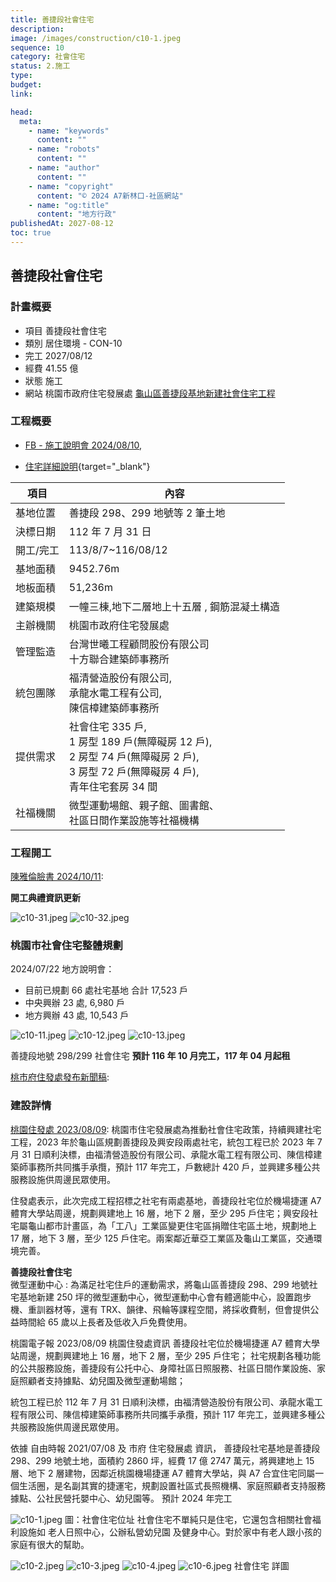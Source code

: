 ```yaml
---
title: 善捷段社會住宅
description:
image: /images/construction/c10-1.jpeg
sequence: 10
category: 社會住宅
status: 2.施工
type:
budget:
link:

head:
  meta:
    - name: "keywords"
      content: ""
    - name: "robots"
      content: ""
    - name: "author"
      content: ""
    - name: "copyright"
      content: "© 2024 A7新林口-社區網站"
    - name: "og:title"
      content: "地方行政"
publishedAt: 2027-08-12
toc: true
---
```


## 善捷段社會住宅

### 計畫概要

- 項目 善捷段社會住宅
- 類別 居住環境 - CON-10
- 完工 2027/08/12
- 經費 41.55 億
- 狀態 施工
- 網站 桃園市政府住宅發展處 <a href="https://ohd.tycg.gov.tw/News_Content.aspx?n=8616&s=879083">龜山區善捷段基地新建社會住宅工程</a>

### 工程概要

- <a href="https://www.facebook.com/share/p/1JkWcYZJJirbmGkf/">FB - 施工說明會 2024/08/10</a>,

- [住宅詳細說明](/images/construction/c10-20.pdf){target="\_blank"}

| 項目      | 內容                                                                                                                                             |
| --------- | ------------------------------------------------------------------------------------------------------------------------------------------------ |
| 基地位置  | 善捷段 298、299 地號等 2 筆土地                                                                                                                  |
| 決標日期  | 112 年 7 月 31 日                                                                                                                                |
| 開工/完工 | 113/8/7~116/08/12                                                                                                                                |
| 基地面積  | 9452.76m                                                                                                                                         |
| 地板面積  | 51,236m                                                                                                                                          |
| 建築規模  | 一幢三棟,地下二層地上十五層 , 鋼筋混凝土構造                                                                                                     |
| 主辦機關  | 桃園市政府住宅發展處                                                                                                                             |
| 管理監造  | 台灣世曦工程顧問股份有限公司 <br> 十方聯合建築師事務所                                                                                           |
| 統包團隊  | 福清營造股份有限公司, <br> 承龍水電工程有公司, <br> 陳信樟建築師事務所                                                                           |
| 提供需求  | 社會住宅 335 戶, <br> 1 房型 189 戶(無障礙房 12 戶), <br> 2 房型 74 戶(無障礙房 2 戶), <br> 3 房型 72 戶(無障礙房 4 戶), <br> 青年住宅套房 34 間 |
| 社福機關  | 微型運動場館、親子館、圖書館、<br> 社區日間作業設施等社福機構                                                                                    |

### 工程開工

<a href="https://www.facebook.com/share/p/74TwFPmh9t76QrZV/">陳雅倫臉書 2024/10/11</a>:

**開工典禮資訊更新**

![c10-31.jpeg](/images/construction/c10-31.jpeg)
![c10-32.jpeg](/images/construction/c10-32.jpeg)

### 桃園市社會住宅整體規劃

2024/07/22 地方說明會：

- 目前已規劃 66 處社宅基地 合計 17,523 戶
- 中央興辦 23 處, 6,980 戶
- 地方興辦 43 處, 10,543 戶

![c10-11.jpeg](/images/construction/c10-11.jpeg)
![c10-12.jpeg](/images/construction/c10-12.jpeg)
![c10-13.jpeg](/images/construction/c10-13.jpeg)

善捷段地號 298/299 社會住宅 **預計 116 年 10 月完工，117 年 04 月起租**

<a href="https://ws.tycg.gov.tw/Download.ashx?u=LzAwMS9VcGxvYWQvMTA4L3JlbGZpbGUvMTI1ODUvMTMzMzgyNS9hZDY5OGY5NS1kMjkwLTQzODQtYTQzNC02NGM2OTY1NzNmNzQucGRm&n=MTEz5bm05qGD5ZyS5biC6ZW36Kiq6KaW5Z%2B65bGk6b6c5bGx5Y2A5bqn6KuH5pyDKOm%2BnOWxseekvuWuheewoeWgsSkucGRm&icon=.pdf&fbclid=IwY2xjawEQ4jxleHRuA2FlbQIxMAABHS81Y3aF3sI6cN8LKgwANrbBpmnUV9qO-wJc45WVbDSZ29ZlwRz2GjkJDg_aem_PtMuYS0C-a351E0Wm-bn_Q">桃市府住發處發布新聞稿</a>:

### 建設詳情

<a href="https://today.line.me/tw/v2/amp/article/VxmNvEV?fbclid=IwAR3BVSp_I3hS1gBYFGnYCORvOOBtt26kfNIdndNDDCzje8GRtsO64ng9GC4">桃園住發處 2023/08/09</a>:
桃園市住宅發展處為推動社會住宅政策，持續興建社宅工程，2023 年於龜山區規劃善捷段及興安段兩處社宅，統包工程已於 2023 年 7 月 31 日順利決標，由福清營造股份有限公司、承龍水電工程有限公司、陳信樟建築師事務所共同攜手承攬，預計 117 年完工，戶數總計 420 戶，並興建多種公共服務設施供周邊民眾使用。

住發處表示，此次完成工程招標之社宅有兩處基地，善捷段社宅位於機場捷運 A7 體育大學站周邊，規劃興建地上 16 層，地下 2 層，至少 295 戶住宅；興安段社宅屬龜山都市計畫區，為「工八」工業區變更住宅區捐贈住宅區土地，規劃地上 17 層，地下 3 層，至少 125 戶住宅。兩案鄰近華亞工業區及龜山工業區，交通環境完善。

**善捷段社會住宅**  
微型運動中心 : 為滿足社宅住戶的運動需求，將龜山區善捷段 298、299 地號社宅基地新建 250 坪的微型運動中心，微型運動中心會有體適能中心，設置跑步機、重訓器材等，還有 TRX、韻律、飛輪等課程空間，將採收費制，但會提供公益時間給 65 歲以上長者及低收入戶免費使用。

桃園電子報 2023/08/09 桃園住發處資訊 善捷段社宅位於機場捷運 A7 體育大學站周邊，規劃興建地上 16 層，地下 2 層，至少 295 戶住宅； 社宅規劃各種功能的公共服務設施，善捷段有公托中心、身障社區日照服務、社區日間作業設施、家庭照顧者支持據點、幼兒園及微型運動場館；

統包工程已於 112 年 7 月 31 日順利決標，由福清營造股份有限公司、承龍水電工程有限公司、陳信樟建築師事務所共同攜手承攬，預計 117 年完工，並興建多種公共服務設施供周邊民眾使用。

依據 自由時報 2021/07/08 及 市府 住宅發展處 資訊， 善捷段社宅基地是善捷段 298、299 地號土地，面積約 2860 坪，經費 17 億 2747 萬元，將興建地上 15 層、地下 2 層建物，因鄰近桃園機場捷運 A7 體育大學站，與 A7 合宜住宅同屬一個生活圈，是名副其實的捷運宅，規劃設置社區式長照機構、家庭照顧者支持服務據點、公社民營托嬰中心、幼兒園等。 預計 2024 年完工

![c10-1.jpeg](/images/construction/c10-1.jpeg)
圖：社會住宅位址
社會住宅不單純只是住宅，它還包含相關社會福利設施如 老人日照中心，公辦私營幼兒園 及健身中心。對於家中有老人跟小孩的家庭有很大的幫助。

![c10-2.jpeg](/images/construction/c10-2.jpeg)
![c10-3.jpeg](/images/construction/c10-3.jpeg)
![c10-4.jpeg](/images/construction/c10-4.jpeg)
![c10-6.jpeg](/images/construction/c10-6.jpeg)
社會住宅 詳圖
